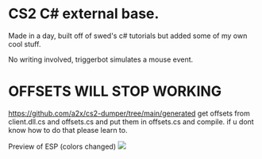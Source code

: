 # CS2 C# external base.
Made in a day, built off of swed's c# tutorials but added some of my own cool stuff.

No writing involved, triggerbot simulates a mouse event.
# OFFSETS WILL STOP WORKING

https://github.com/a2x/cs2-dumper/tree/main/generated
get offsets from client.dll.cs and offsets.cs
and put them in offsets.cs and compile.
if u dont know how to do that please learn to.

Preview of ESP (colors changed)
![](https://github.com/elixirgg/cs2-external-base/UtGNNlr.gif)
